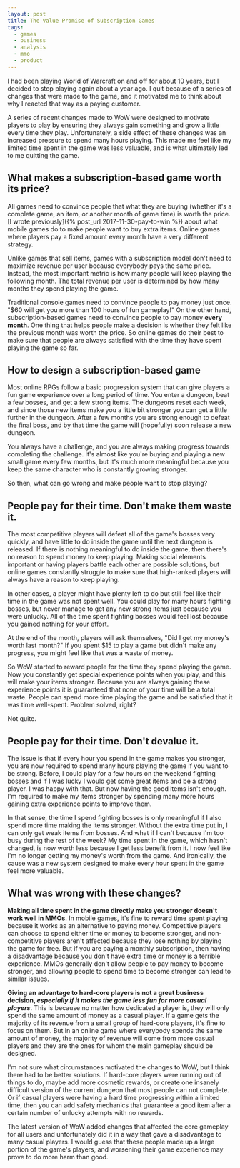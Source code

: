 ```yaml
---
layout: post
title: The Value Promise of Subscription Games
tags: 
  - games
  - business
  - analysis
  - mmo
  - product
---
```


I had been playing World of Warcraft on and off for about 10 years, but I decided to stop playing again about a year ago. I quit because of a series of changes that were made to the game, and it motivated me to think about why I reacted that way as a paying customer.

A series of recent changes made to WoW were designed to motivate players to play by ensuring they always gain something and grow a little every time they play. Unfortunately, a side effect of these changes was an increased pressure to spend many hours playing. This made me feel like my limited time spent in the game was less valuable, and is what ultimately led to me quitting the game.

## What makes a subscription-based game worth its price?

All games need to convince people that what they are buying (whether it's a complete game, an item, or another month of game time) is worth the price. [I wrote previously]({% post_url 2017-11-30-pay-to-win %}) about what mobile games do to make people want to buy extra items. Online games where players pay a fixed amount every month have a very different strategy. 

Unlike games that sell items, games with a subscription model don't need to maximize revenue per user because everybody pays the same price. Instead, the most important metric is how many people will keep playing the following month. The total revenue per user is determined by how many months they spend playing the game. 

Traditional console games need to convince people to pay money just once. "$60 will get you more than 100 hours of fun gameplay!" On the other hand, subscription-based games need to convince people to pay money **every month**. One thing that helps people make a decision is whether they felt like the previous month was worth the price. So online games do their best to make sure that people are always satisfied with the time they have spent playing the game so far. 

<!-- more -->

## How to design a subscription-based game

Most online RPGs follow a basic progression system that can give players a fun game experience over a long period of time. You enter a dungeon, beat a few bosses, and get a few strong items. The dungeons reset each week, and since those new items make you a little bit stronger you can get a little further in the dungeon. After a few months you are strong enough to defeat the final boss, and by that time the game will (hopefully) soon release a new dungeon. 

You always have a challenge, and you are always making progress towards completing the challenge. It's almost like you're buying and playing a new small game every few months, but it's much more meaningful because you keep the same character who is constantly growing stronger.

So then, what can go wrong and make people want to stop playing?

## People pay for their time. Don't make them waste it.

The most competitive players will defeat all of the game's bosses very quickly, and have little to do inside the game until the next dungeon is released. If there is nothing meaningful to do inside the game, then there's no reason to spend money to keep playing. Making social elements important or having players battle each other are possible solutions, but online games constantly struggle to make sure that high-ranked players will always have a reason to keep playing.

In other cases, a player might have plenty left to do but still feel like their time in the game was not spent well. You could play for many hours fighting bosses, but never manage to get any new strong items just because you were unlucky. All of the time spent fighting bosses would feel lost because you gained nothing for your effort. 

At the end of the month, players will ask themselves, "Did I get my money's worth last month?" If you spent $15 to play a game but didn't make any progress, you might feel like that was a waste of money.

So WoW started to reward people for the time they spend playing the game. Now you constantly get special experience points when you play, and this will make your items stronger. Because you are always gaining these experience points it is guaranteed that none of your time will be a total waste. People can spend more time playing the game and be satisfied that it was time well-spent. Problem solved, right?

Not quite.

## People pay for their time. Don't devalue it.

The issue is that if every hour you spend in the game makes you stronger, you are now required to spend many hours playing the game if you want to be strong. Before, I could play for a few hours on the weekend fighting bosses and if I was lucky I would get some great items and be a strong player. I was happy with that. But now having the good items isn't enough. I'm required to make my items stronger by spending many more hours gaining extra experience points to improve them. 

In that sense, the time I spend fighting bosses is only meaningful if I also spend more time making the items stronger. Without the extra time put in, I can only get weak items from bosses. And what if I can't because I'm too busy during the rest of the week? My time spent in the game, which hasn't changed, is now worth less because I get less benefit from it. I now feel like I'm no longer getting my money's worth from the game. And ironically, the cause was a new system designed to make every hour spent in the game feel more valuable. 

## What was wrong with these changes?

**Making all time spent in the game directly make you stronger doesn't work well in MMOs**. In mobile games, it's fine to reward time spent playing because it works as an alternative to paying money. Competitive players can choose to spend either time or money to become stronger, and non-competitive players aren't affected because they lose nothing by playing the game for free. But if you are paying a monthly subscription, then having a disadvantage because you don't have extra time or money is a terrible experience. MMOs generally don't allow people to pay money to become stronger, and allowing people to spend time to become stronger can lead to similar issues.

**Giving an advantage to hard-core players is not a great business decision, *especially if it makes the game less fun for more casual players***. This is because no matter how dedicated a player is, they will only spend the same amount of money as a casual player. If a game gets the majority of its revenue from a small group of hard-core players, it's fine to focus on them. But in an online game where everybody spends the same amount of money, the majority of revenue will come from more casual players and they are the ones for whom the main gameplay should be designed.

I'm not sure what circumstances motivated the changes to WoW, but I think there had to be better solutions. If hard-core players were running out of things to do, maybe add more cosmetic rewards, or create one insanely difficult version of the current dungeon that most people can not complete. Or if casual players were having a hard time progressing within a limited time, then you can add safety mechanics that guarantee a good item after a certain number of unlucky attempts with no rewards.

The latest version of WoW added changes that affected the core gameplay for all users and unfortunately did it in a way that gave a disadvantage to many casual players. I would guess that these people made up a large portion of the game's players, and worsening their game experience may prove to do more harm than good. 
